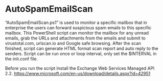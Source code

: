 # AutoSpamEmailScan
“AutoSpamEmailScan.ps1” is used to monitor a specific mailbox that in enterprise the users can forward suspicious spam emails to this specific mailbox. 
This PowerShell script can monitor the mailbox for any unread emails, grab the URLs and attachments from the emails and submit to virustotal.com, urlscan.io and Google safe browsing.
After the scan finished, script can generate HTML format scan report and auto reply to the senders.
Script can be run once or loop interval, only set the $INTERVAL in the init.conf file.

Before you run the script Install the Exchange Web Services Managed API 2.2. 
https://www.microsoft.com/en-us/download/details.aspx?id=42951
